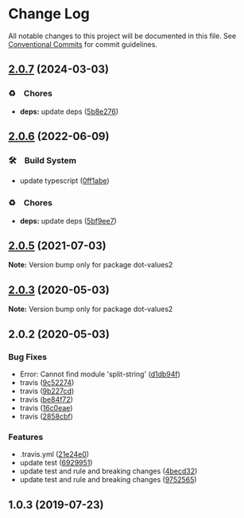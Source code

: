 # Change Log

All notable changes to this project will be documented in this file.
See [Conventional Commits](https://conventionalcommits.org) for commit guidelines.

## [2.0.7](https://github.com/bluelovers/dot-values/compare/dot-values2@2.0.6...dot-values2@2.0.7) (2024-03-03)



### ♻️　Chores

* **deps:** update deps ([5b8e276](https://github.com/bluelovers/dot-values/commit/5b8e276100f39be0e1e96d4d5d64b5c25a248416))



## [2.0.6](https://github.com/bluelovers/dot-values/compare/dot-values2@2.0.5...dot-values2@2.0.6) (2022-06-09)


### 🛠　Build System

* update typescript ([0ff1abe](https://github.com/bluelovers/dot-values/commit/0ff1abe49cafebde49a802309a0c183c3988df54))


### ♻️　Chores

* **deps:** update deps ([5bf9ee7](https://github.com/bluelovers/dot-values/commit/5bf9ee784260a8db8e4368fc727c4ef010b7b0ad))





## [2.0.5](https://github.com/bluelovers/dot-values/compare/dot-values2@2.0.3...dot-values2@2.0.5) (2021-07-03)

**Note:** Version bump only for package dot-values2





## [2.0.3](https://github.com/bluelovers/dot-values/compare/dot-values2@2.0.2...dot-values2@2.0.3) (2020-05-03)

**Note:** Version bump only for package dot-values2





## 2.0.2 (2020-05-03)


### Bug Fixes

* Error: Cannot find module 'split-string' ([d1db94f](https://github.com/bluelovers/dot-values/commit/d1db94fd7df396e36f2824a4399ee40cfde0a26d))
* travis ([9c52274](https://github.com/bluelovers/dot-values/commit/9c52274d2ca568de371cebc3f2d86da9434154c8))
* travis ([9b227cd](https://github.com/bluelovers/dot-values/commit/9b227cd7ca777b1d8654b60ec9bf0e4d3c2c1b6c))
* travis ([be84f72](https://github.com/bluelovers/dot-values/commit/be84f7207b234b5e4ca03551a8fff151ab9583c1))
* travis ([16c0eae](https://github.com/bluelovers/dot-values/commit/16c0eaed35efbd8880c366c24ffb275f098eaf65))
* travis ([2858cbf](https://github.com/bluelovers/dot-values/commit/2858cbf88b8f5e224d3d65dbe24d7e3208b7cb57))


### Features

* .travis.yml ([21e24e0](https://github.com/bluelovers/dot-values/commit/21e24e0e5ddc0e83b15d521e478dbc653ddf4813))
* update test ([6929951](https://github.com/bluelovers/dot-values/commit/6929951669498ff3412de9e4e5b01a25d4afe440))
* update test and rule and breaking changes ([4becd32](https://github.com/bluelovers/dot-values/commit/4becd324253d29263fcb59d3c0c0d472b3ca11ce))
* update test and rule and breaking changes ([9752565](https://github.com/bluelovers/dot-values/commit/9752565f092c228df03022eff5ea1c622b9bf970))



## 1.0.3 (2019-07-23)
